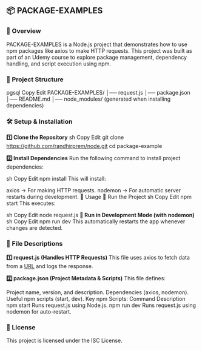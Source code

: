 ## 📦 PACKAGE-EXAMPLES

### 📖 Overview
PACKAGE-EXAMPLES is a Node.js project that demonstrates how to use npm packages like axios to make HTTP requests. This project was built as part of an Udemy course to explore package management, dependency handling, and script execution using npm.

### 📂 Project Structure
pgsql
Copy
Edit
PACKAGE-EXAMPLES/
│── request.js
│── package.json
│── README.md
│── node_modules/ (generated when installing dependencies)

### 🛠️ Setup & Installation
**1️⃣ Clone the Repository**
sh
Copy
Edit
git clone <https://github.com/randhirprem/node.git>
cd package-example

**2️⃣ Install Dependencies**
Run the following command to install project dependencies:

sh
Copy
Edit
npm install
This will install:

axios → For making HTTP requests.
nodemon → For automatic server restarts during development.
🚀 Usage
🔹 Run the Project
sh
Copy
Edit
npm start
This executes:

sh
Copy
Edit
node request.js
**🔹 Run in Development Mode (with nodemon)**
sh
Copy
Edit
npm run dev
This automatically restarts the app whenever changes are detected.

### 📜 File Descriptions
**1️⃣ request.js (Handles HTTP Requests)**
This file uses axios to fetch data from a [URL](<https://www.google.com>) and logs the response.

**2️⃣ package.json (Project Metadata & Scripts)**
This file defines:

Project name, version, and description.
Dependencies (axios, nodemon).
Useful npm scripts (start, dev).
Key npm Scripts:
Command Description
npm start Runs request.js using Node.js.
npm run dev Runs request.js using nodemon for auto-restart.

### 📝 License
This project is licensed under the ISC License.
